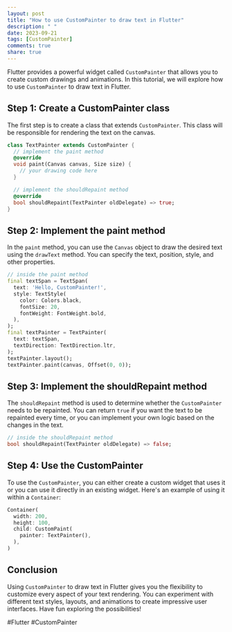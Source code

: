 ```yaml
---
layout: post
title: "How to use CustomPainter to draw text in Flutter"
description: " "
date: 2023-09-21
tags: [CustomPainter]
comments: true
share: true
---
```


Flutter provides a powerful widget called `CustomPainter` that allows you to create custom drawings and animations. In this tutorial, we will explore how to use `CustomPainter` to draw text in Flutter.

## Step 1: Create a CustomPainter class

The first step is to create a class that extends `CustomPainter`. This class will be responsible for rendering the text on the canvas.

```dart
class TextPainter extends CustomPainter {
  // implement the paint method
  @override
  void paint(Canvas canvas, Size size) {
    // your drawing code here
  }

  // implement the shouldRepaint method
  @override
  bool shouldRepaint(TextPainter oldDelegate) => true;
}
```

## Step 2: Implement the paint method

In the `paint` method, you can use the `Canvas` object to draw the desired text using the `drawText` method. You can specify the text, position, style, and other properties.

```dart
// inside the paint method
final textSpan = TextSpan(
  text: 'Hello, CustomPainter!',
  style: TextStyle(
    color: Colors.black,
    fontSize: 20,
    fontWeight: FontWeight.bold,
  ),
);
final textPainter = TextPainter(
  text: textSpan,
  textDirection: TextDirection.ltr,
);
textPainter.layout();
textPainter.paint(canvas, Offset(0, 0));
```

## Step 3: Implement the shouldRepaint method

The `shouldRepaint` method is used to determine whether the `CustomPainter` needs to be repainted. You can return `true` if you want the text to be repainted every time, or you can implement your own logic based on the changes in the text.

```dart
// inside the shouldRepaint method
bool shouldRepaint(TextPainter oldDelegate) => false;
```

## Step 4: Use the CustomPainter

To use the `CustomPainter`, you can either create a custom widget that uses it or you can use it directly in an existing widget. Here's an example of using it within a `Container`:

```dart
Container(
  width: 200,
  height: 100,
  child: CustomPaint(
    painter: TextPainter(),
  ),
)
```

## Conclusion

Using `CustomPainter` to draw text in Flutter gives you the flexibility to customize every aspect of your text rendering. You can experiment with different text styles, layouts, and animations to create impressive user interfaces. Have fun exploring the possibilities!

\#Flutter #CustomPainter